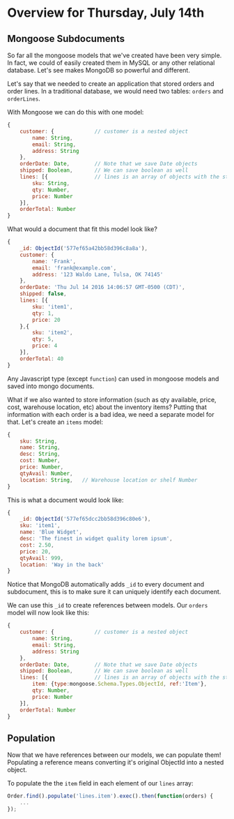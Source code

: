 Overview for Thursday, July 14th
===============================

Mongoose Subdocuments
---------------------

So far all the mongoose models that we've created have been very simple.  In fact, we could of easily created them in MySQL or any other relational database.  Let's see makes MongoDB so powerful and different.

Let's say that we needed to create an application that stored orders and order lines.  In a traditional database, we would need two tables: `orders` and `orderLines`.

With Mongoose we can do this with one model:

```js
{
	customer: {				// customer is a nested object
		name: String,
		email: String,
		address: String
	},
	orderDate: Date,		// Note that we save Date objects
	shipped: Boolean,		// We can save boolean as well
	lines: [{				// lines is an array of objects with the structure below
		sku: String,
		qty: Number,
		price: Number
	}],
	orderTotal: Number
}
```

What would a document that fit this model look like?

```js
{
	_id: ObjectId('577ef65a42bb58d396c8a8a'),
	customer: {
		name: 'Frank',
		email: 'frank@example.com',
		address: '123 Waldo Lane, Tulsa, OK 74145'
	},
	orderDate: 'Thu Jul 14 2016 14:06:57 GMT-0500 (CDT)',
	shipped: false,
	lines: [{
		sku: 'item1',
		qty: 1,
		price: 20
	},{
		sku: 'item2',
		qty: 5,
		price: 4
	}],
	orderTotal: 40
}
```

Any Javascript type (except `function`) can used in mongoose models and saved into mongo documents.

What if we also wanted to store information (such as qty available, price, cost, warehouse location, etc) about the inventory items?  Putting that information with each order is a bad idea, we need a separate model for that.  Let's create an `items` model:

```js
{
	sku: String,
	name: String,
	desc: String,		
	cost: Number,
	price: Number,
	qtyAvail: Number,
	location: String,	// Warehouse location or shelf Number
}
```
This is what a document would look like:

```js
{
	_id: ObjectId('577ef65dcc2bb58d396c80e6'),
	sku: 'item1',
	name: 'Blue Widget',
	desc: 'The finest in widget quality lorem ipsum',
	cost: 2.50,
	price: 20,
	qtyAvail: 999,
	location: 'Way in the back'
}
```

Notice that MongoDB automatically adds `_id` to every document and subdocument, this is to make sure it can uniquely identify each document.

We can use this `_id` to create references between models.  Our `orders` model will now look like this:
```js
{
	customer: {				// customer is a nested object
		name: String,
		email: String,
		address: String
	},
	orderDate: Date,		// Note that we save Date objects
	shipped: Boolean,		// We can save boolean as well
	lines: [{				// lines is an array of objects with the structure below
		item: {type:mongoose.Schema.Types.ObjectId, ref:'Item'},		// Create a reference to the Item model
		qty: Number,
		price: Number
	}],
	orderTotal: Number
}
```

Population
----------
Now that we have references between our models, we can populate them!  Populating a reference means converting it's original ObjectId into a nested object.

To populate the the `item` field in each element of our `lines` array:
```js
Order.find().populate('lines.item').exec().then(function(orders) {		// We find(), then we populate(), then we exec()
	...
});
```
